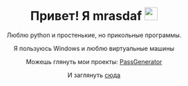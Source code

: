 <h1 align="center">Привет! Я mrasdaf <img src="https://mrasdaf.github.io/img/logo.png" height="30"></h1>
<p align="center">Люблю python и простенькие, но прикольные программы.</p>
<p align="center">Я пользуюсь Windows и люблю виртуальные машины </p>
<p align="center">
  Можешь глянуть мои проекты:
  <a href="https://github.com/mrasdaf/PassGenerator">PassGenerator</a>
</p>
<p align="center">И заглянуть <a href="http://mrasdaf.github.io">сюда</a></p>

